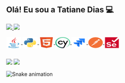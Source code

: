 ## Olá! Eu sou a Tatiane Dias 💻


<div>
  <a href="https://github.com/taatidias">
  <img height=180cm src="https://github-readme-stats.vercel.app/api?username=taatidias&show_icons=true&theme=dracula&include_all_comits=true&counts_private=true"/>
  <img height=180cm src="https://github-readme-stats.vercel.app/api/top-langs/?username=taatidias&layout=compact&langs_count=16&theme=dracula"/>
</div>

<div style="display: inline_block"><br>
  <img align="center" alt="Tati-Java" height="30" width="40" src="https://raw.githubusercontent.com/devicons/devicon/master/icons/java/java-original.svg">
  <img align="center" alt="Tati-Python" height="30" width="40" src="https://raw.githubusercontent.com/devicons/devicon/master/icons/python/python-original.svg">
  <img align="center" alt="Tati-HTML" height="30" width="40" src="https://raw.githubusercontent.com/devicons/devicon/master/icons/html5/html5-original.svg">
  <img align="center" alt="Tati-Cypress" height="30" width="40" src="https://raw.githubusercontent.com/devicons/devicon/master/icons/cypressio/cypressio-original.svg">
  <img align="center" alt="Tati-Jira" height="30" width="40" src="https://raw.githubusercontent.com/devicons/devicon/master/icons/jira/jira-original.svg">
  <img align="center" alt="Tati-Postman" height="30" width="40" src="https://raw.githubusercontent.com/devicons/devicon/master/icons/postman/postman-original.svg">
  <img align="center" alt="Tati-Selenium" height="30" width="40" src="https://raw.githubusercontent.com/devicons/devicon/master/icons/selenium/selenium-original.svg">
</div>

##

<div>
   <a href="https://www.linkedin.com/in/tatiane-gomes-01b939222" target="_blank"><img src="https://img.shields.io/badge/-LinkedIn-%230077B5?style=for-the-badge&logo=linkedin&logoColor=white" target="_blank"></a>
   <a href = "mailto:tati.diaas.g@gmail.com"><img src="https://img.shields.io/badge/Gmail-D14836?style=for-the-badge&logo=gmail&logoColor=white" target="_blank"></a>
</div>

![Snake animation](https://github.com/taatidias/taatidias/blob/output/github-contribution-grid-snake.svg)
